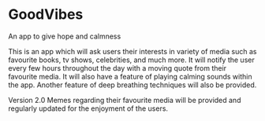 # GoodVibes
An app to give hope and calmness

This is an app which will ask users their interests in variety of media such as favourite books, tv shows, celebrities, and much more.
It will notify the user every few hours throughout the day with a moving quote from their favourite media. It will also have a feature of playing calming sounds within the app. Another feature of deep breathing techniques will also be provided.

Version 2.0
Memes regarding their favourite media will be provided and regularly updated for the enjoyment of the users.
